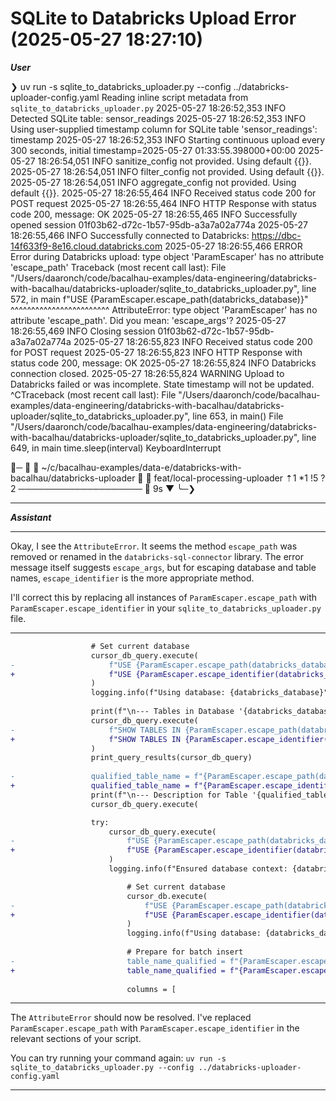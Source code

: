 <!-- Generated by SpecStory -->

# SQLite to Databricks Upload Error (2025-05-27 18:27:10)

_**User**_

❯ uv run -s sqlite_to_databricks_uploader.py --config ../databricks-uploader-config.yaml
Reading inline script metadata from `sqlite_to_databricks_uploader.py`
2025-05-27 18:26:52,353 INFO Detected SQLite table: sensor_readings
2025-05-27 18:26:52,353 INFO Using user-supplied timestamp column for SQLite table 'sensor_readings': timestamp
2025-05-27 18:26:52,353 INFO Starting continuous upload every 300 seconds, initial timestamp=2025-05-27 01:33:55.398000+00:00
2025-05-27 18:26:54,051 INFO sanitize_config not provided. Using default {{}}.
2025-05-27 18:26:54,051 INFO filter_config not provided. Using default {{}}.
2025-05-27 18:26:54,051 INFO aggregate_config not provided. Using default {{}}.
2025-05-27 18:26:55,464 INFO Received status code 200 for POST request
2025-05-27 18:26:55,464 INFO HTTP Response with status code 200, message: OK
2025-05-27 18:26:55,465 INFO Successfully opened session 01f03b62-d72c-1b57-95db-a3a7a02a774a
2025-05-27 18:26:55,466 INFO Successfully connected to Databricks: https://dbc-14f633f9-8e16.cloud.databricks.com
2025-05-27 18:26:55,466 ERROR Error during Databricks upload: type object 'ParamEscaper' has no attribute 'escape_path'
Traceback (most recent call last):
  File "/Users/daaronch/code/bacalhau-examples/data-engineering/databricks-with-bacalhau/databricks-uploader/sqlite_to_databricks_uploader.py", line 572, in main
    f"USE {ParamEscaper.escape_path(databricks_database)}"
           ^^^^^^^^^^^^^^^^^^^^^^^^
AttributeError: type object 'ParamEscaper' has no attribute 'escape_path'. Did you mean: 'escape_args'?
2025-05-27 18:26:55,469 INFO Closing session 01f03b62-d72c-1b57-95db-a3a7a02a774a
2025-05-27 18:26:55,823 INFO Received status code 200 for POST request
2025-05-27 18:26:55,823 INFO HTTP Response with status code 200, message: OK
2025-05-27 18:26:55,824 INFO Databricks connection closed.
2025-05-27 18:26:55,824 WARNING Upload to Databricks failed or was incomplete. State timestamp will not be updated.
^CTraceback (most recent call last):
  File "/Users/daaronch/code/bacalhau-examples/data-engineering/databricks-with-bacalhau/databricks-uploader/sqlite_to_databricks_uploader.py", line 653, in <module>
    main()
  File "/Users/daaronch/code/bacalhau-examples/data-engineering/databricks-with-bacalhau/databricks-uploader/sqlite_to_databricks_uploader.py", line 649, in main
    time.sleep(interval)
KeyboardInterrupt

╭─   ~/c/bacalhau-examples/data-e/databricks-with-bacalhau/databricks-uploader   feat/local-processing-uploader ⇡1 *1 !5 ?2 ────────────────────  9s ▼
╰─❯

---

_**Assistant**_



---

Okay, I see the `AttributeError`. It seems the method `escape_path` was removed or renamed in the `databricks-sql-connector` library. The error message itself suggests `escape_args`, but for escaping database and table names, `escape_identifier` is the more appropriate method.

I'll correct this by replacing all instances of `ParamEscaper.escape_path` with `ParamEscaper.escape_identifier` in your `sqlite_to_databricks_uploader.py` file.



---

```diff
                  # Set current database
                  cursor_db_query.execute(
-                     f"USE {ParamEscaper.escape_path(databricks_database)}"
+                     f"USE {ParamEscaper.escape_identifier(databricks_database)}"
                  )
                  logging.info(f"Using database: {databricks_database}")
  
                  print(f"\n--- Tables in Database '{databricks_database}' ---")
                  cursor_db_query.execute(
-                     f"SHOW TABLES IN {ParamEscaper.escape_path(databricks_database)}"
+                     f"SHOW TABLES IN {ParamEscaper.escape_identifier(databricks_database)}"
                  )
                  print_query_results(cursor_db_query)
  
-                 qualified_table_name = f"{ParamEscaper.escape_path(databricks_database)}.{ParamEscaper.escape_path(databricks_table)}"
+                 qualified_table_name = f"{ParamEscaper.escape_identifier(databricks_database)}.{ParamEscaper.escape_identifier(databricks_table)}"
                  print(f"\n--- Description for Table '{qualified_table_name}' ---")
                  cursor_db_query.execute(
```

```diff
                  try:
                      cursor_db_query.execute(
-                         f"USE {ParamEscaper.escape_path(databricks_database)}"
+                         f"USE {ParamEscaper.escape_identifier(databricks_database)}"
                      )
                      logging.info(f"Ensured database context: {databricks_database}")
```

```diff
                          # Set current database
                          cursor_db.execute(
-                             f"USE {ParamEscaper.escape_path(databricks_database)}"
+                             f"USE {ParamEscaper.escape_identifier(databricks_database)}"
                          )
                          logging.info(f"Using database: {databricks_database}")
  
                          # Prepare for batch insert
-                         table_name_qualified = f"{ParamEscaper.escape_path(databricks_database)}.{ParamEscaper.escape_path(databricks_table)}"
+                         table_name_qualified = f"{ParamEscaper.escape_identifier(databricks_database)}.{ParamEscaper.escape_identifier(databricks_table)}"
  
                          columns = [
```

---

The `AttributeError` should now be resolved. I've replaced `ParamEscaper.escape_path` with `ParamEscaper.escape_identifier` in the relevant sections of your script.

You can try running your command again:
`uv run -s sqlite_to_databricks_uploader.py --config ../databricks-uploader-config.yaml`

---

